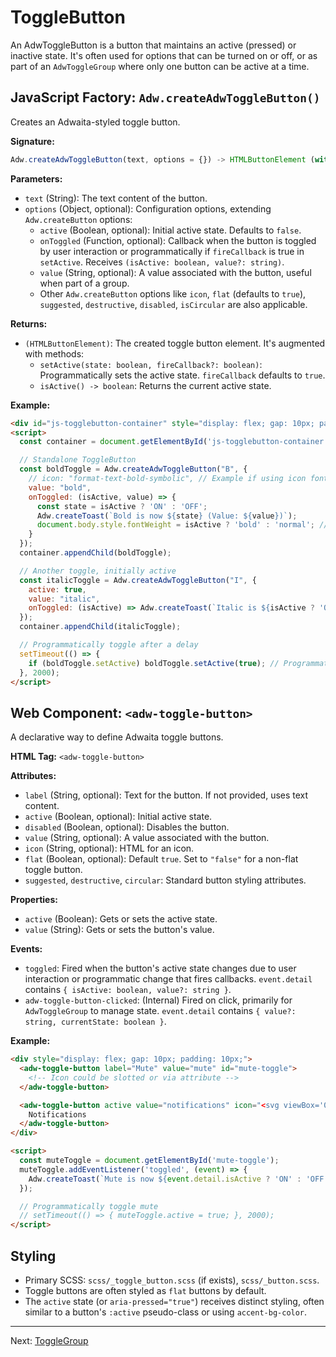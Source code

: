# ToggleButton

An AdwToggleButton is a button that maintains an active (pressed) or inactive state. It's often used for options that can be turned on or off, or as part of an `AdwToggleGroup` where only one button can be active at a time.

## JavaScript Factory: `Adw.createAdwToggleButton()`

Creates an Adwaita-styled toggle button.

**Signature:**

```javascript
Adw.createAdwToggleButton(text, options = {}) -> HTMLButtonElement (with methods)
```

**Parameters:**

*   `text` (String): The text content of the button.
*   `options` (Object, optional): Configuration options, extending
    `Adw.createButton` options:
    *   `active` (Boolean, optional): Initial active state. Defaults to `false`.
    *   `onToggled` (Function, optional): Callback when the button is toggled by
        user interaction or programmatically if `fireCallback` is true in
        `setActive`. Receives `(isActive: boolean, value?: string)`.
    *   `value` (String, optional): A value associated with the button, useful when
        part of a group.
    *   Other `Adw.createButton` options like `icon`, `flat` (defaults to `true`),
        `suggested`, `destructive`, `disabled`, `isCircular` are also applicable.

**Returns:**

*   `(HTMLButtonElement)`: The created toggle button element. It's augmented with methods:
    *   `setActive(state: boolean, fireCallback?: boolean)`: Programmatically sets the active state. `fireCallback` defaults to `true`.
    *   `isActive() -> boolean`: Returns the current active state.

**Example:**

```html
<div id="js-togglebutton-container" style="display: flex; gap: 10px; padding: 10px;"></div>
<script>
  const container = document.getElementById('js-togglebutton-container');

  // Standalone ToggleButton
  const boldToggle = Adw.createAdwToggleButton("B", {
    // icon: "format-text-bold-symbolic", // Example if using icon font
    value: "bold",
    onToggled: (isActive, value) => {
      const state = isActive ? 'ON' : 'OFF';
      Adw.createToast(`Bold is now ${state} (Value: ${value})`);
      document.body.style.fontWeight = isActive ? 'bold' : 'normal'; // Demo effect
    }
  });
  container.appendChild(boldToggle);

  // Another toggle, initially active
  const italicToggle = Adw.createAdwToggleButton("I", {
    active: true,
    value: "italic",
    onToggled: (isActive) => Adw.createToast(`Italic is ${isActive ? 'ON' : 'OFF'}`)
  });
  container.appendChild(italicToggle);

  // Programmatically toggle after a delay
  setTimeout(() => {
    if (boldToggle.setActive) boldToggle.setActive(true); // Programmatically activate bold
  }, 2000);
</script>
```

## Web Component: `<adw-toggle-button>`

A declarative way to define Adwaita toggle buttons.

**HTML Tag:** `<adw-toggle-button>`

**Attributes:**

*   `label` (String, optional): Text for the button. If not provided, uses text content.
*   `active` (Boolean, optional): Initial active state.
*   `disabled` (Boolean, optional): Disables the button.
*   `value` (String, optional): A value associated with the button.
*   `icon` (String, optional): HTML for an icon.
*   `flat` (Boolean, optional): Default `true`. Set to `"false"` for a non-flat toggle button.
*   `suggested`, `destructive`, `circular`: Standard button styling attributes.

**Properties:**

*   `active` (Boolean): Gets or sets the active state.
*   `value` (String): Gets or sets the button's value.

**Events:**

*   `toggled`: Fired when the button's active state changes due to user
    interaction or programmatic change that fires callbacks. `event.detail`
    contains `{ isActive: boolean, value?: string }`.
*   `adw-toggle-button-clicked`: (Internal) Fired on click, primarily for
    `AdwToggleGroup` to manage state. `event.detail` contains
    `{ value?: string, currentState: boolean }`.

**Example:**

```html
<div style="display: flex; gap: 10px; padding: 10px;">
  <adw-toggle-button label="Mute" value="mute" id="mute-toggle">
    <!-- Icon could be slotted or via attribute -->
  </adw-toggle-button>

  <adw-toggle-button active value="notifications" icon="<svg viewBox='0 0 16 16'><!-- Bell icon --><path d='M8 16a2 2 0 001.92-1.45L8 12.9l-1.92 1.65A2 2 0 008 16zm6-4.77V8.5a6 6 0 00-4.78-5.95L9 2a1 1 0 00-2 0l-.22.55A6 6 0 002 8.5v2.73L.5 13.5V14h15v-.5L14 11.23zM4 8.5A4 4 0 018 4.5a4 4 0 014 4V11H4V8.5z'/></svg>">
    Notifications
  </adw-toggle-button>
</div>

<script>
  const muteToggle = document.getElementById('mute-toggle');
  muteToggle.addEventListener('toggled', (event) => {
    Adw.createToast(`Mute is now ${event.detail.isActive ? 'ON' : 'OFF'}`);
  });

  // Programmatically toggle mute
  // setTimeout(() => { muteToggle.active = true; }, 2000);
</script>
```

## Styling

*   Primary SCSS: `scss/_toggle_button.scss` (if exists), `scss/_button.scss`.
*   Toggle buttons are often styled as `flat` buttons by default.
*   The `active` state (or `aria-pressed="true"`) receives distinct styling, often similar to a button's `:active` pseudo-class or using `accent-bg-color`.

---
Next: [ToggleGroup](./togglegroup.md)
